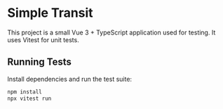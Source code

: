 # Simple Transit

This project is a small Vue 3 + TypeScript application used for testing. It uses Vitest for unit tests.

## Running Tests

Install dependencies and run the test suite:

```bash
npm install
npx vitest run
```
